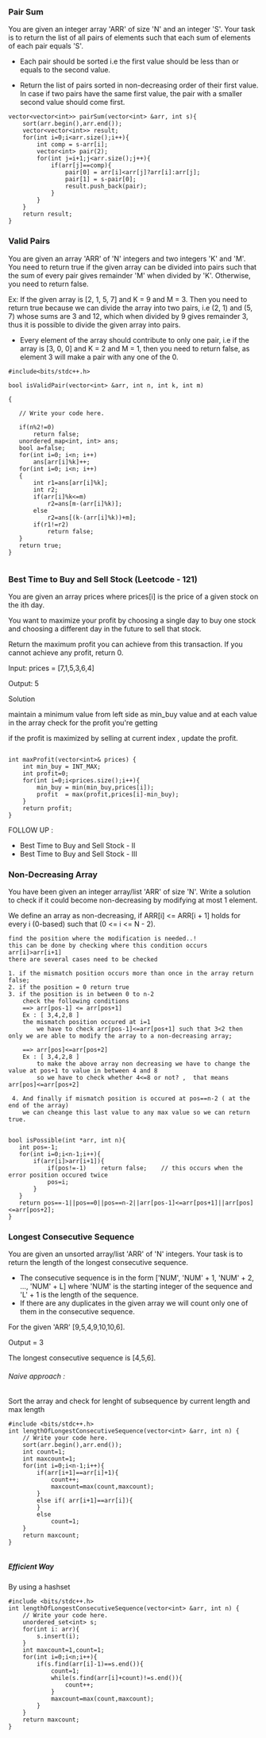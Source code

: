 ### Pair Sum

You are given an integer array 'ARR' of size 'N' and an integer 'S'. 
Your task is to return the list of all pairs of elements such that each sum of elements of each pair equals 'S'.

- Each pair should be sorted i.e the first value should be less than or equals to the second value. 

- Return the list of pairs sorted in non-decreasing order of their first value. In case if two pairs have the same first value, the pair with a smaller second value should come first.

```
vector<vector<int>> pairSum(vector<int> &arr, int s){
    sort(arr.begin(),arr.end());
    vector<vector<int>> result;
    for(int i=0;i<arr.size();i++){
        int comp = s-arr[i];
        vector<int> pair(2);
        for(int j=i+1;j<arr.size();j++){
            if(arr[j]==comp){
                pair[0] = arr[i]<arr[j]?arr[i]:arr[j];
                pair[1] = s-pair[0];
                result.push_back(pair);
            }
        }
    }
    return result;
}
```
### Valid Pairs
You are given an array 'ARR' of 'N' integers and two integers 'K' and 'M'.
You need to return true if the given array can be divided into pairs such that the sum of every pair gives remainder 'M' when divided by 'K'. Otherwise, you need to return false.

Ex: 
If the given array is [2, 1, 5, 7] and K = 9 and M = 3. Then you need to return true because we can divide the array into two pairs, i.e (2, 1) and (5, 7) whose sums are 3 and 12, which when divided by 9 gives remainder 3, thus it is possible to divide the given array into pairs.  

* Every element of the array should contribute to only one pair, i.e if the array is [3, 0, 0] and K = 2 and M = 1, then you need to return false, as element 3 will make a pair with any one of the 0. 

```
#include<bits/stdc++.h>

bool isValidPair(vector<int> &arr, int n, int k, int m)

{

   // Write your code here.

   if(n%2!=0)
       return false;
   unordered_map<int, int> ans;
   bool a=false;
   for(int i=0; i<n; i++)
       ans[arr[i]%k]++;
   for(int i=0; i<n; i++)
   {
       int r1=ans[arr[i]%k];
       int r2;
       if(arr[i]%k<=m)
           r2=ans[m-(arr[i]%k)];
       else
           r2=ans[(k-(arr[i]%k))+m];
       if(r1!=r2)
           return false;
   }
   return true;
}


```


### Best Time to Buy and Sell Stock  (Leetcode - 121)

You are given an array prices where prices[i] is the price of a given stock on the ith day.

You want to maximize your profit by choosing a single day to buy one stock and choosing a different day in the future to sell that stock.

Return the maximum profit you can achieve from this transaction. If you cannot achieve any profit, return 0.

Input: prices = [7,1,5,3,6,4]

Output: 5

Solution

maintain a minimum value from left side as min_buy value and at each value in the array check for the profit you're getting 

if the profit is maximized by selling at current index , update the profit.


```

int maxProfit(vector<int>& prices) {
    int min_buy = INT_MAX;
    int profit=0;
    for(int i=0;i<prices.size();i++){
        min_buy = min(min_buy,prices[i]);
        profit  = max(profit,prices[i]-min_buy);
    }
    return profit;
}

```

FOLLOW UP :

 * Best Time to Buy and Sell Stock - II
 *  Best Time to Buy and Sell Stock - III

### Non-Decreasing Array
You have been given an integer array/list 'ARR' of size 'N'. Write a solution to check if it could become non-decreasing by modifying at most 1 element.

We define an array as non-decreasing, if ARR[i] <= ARR[i + 1] holds for every i (0-based) such that (0 <= i <= N - 2).

```
find the position where the modification is needed..!
this can be done by checking where this condition occurs arr[i]>arr[i+1] 
there are several cases need to be checked

1. if the mismatch position occurs more than once in the array return false;
2. if the position = 0 return true
3. if the position is in between 0 to n-2
    check the following conditions 
    ==> arr[pos-1] <= arr[pos+1]  
    Ex : [ 3,4,2,8 ]
    the mismatch position occured at i=1
        we have to check arr[pos-1]<=arr[pos+1] such that 3<2 then only we are able to modify the array to a non-decreasing array;
    
    ==> arr[pos]<=arr[pos+2]
    Ex : [ 3,4,2,8 ]
        to make the above array non decreasing we have to change the value at pos+1 to value in between 4 and 8
        so we have to check whether 4<=8 or not? ,  that means arr[pos]<=arr[pos+2] 
    
 4. And finally if mismatch position is occured at pos==n-2 ( at the end of the array) 
    we can cheange this last value to any max value so we can return true.
 
 ```
 ```
bool isPossible(int *arr, int n){
    int pos=-1;
    for(int i=0;i<n-1;i++){
        if(arr[i]>arr[i+1]){
            if(pos!=-1)    return false;    // this occurs when the error position occured twice
            pos=i;
        }
    }
    return pos==-1||pos==0||pos==n-2||arr[pos-1]<=arr[pos+1]||arr[pos]<=arr[pos+2];
}
 
 ```
 
 
 
 ### Longest Consecutive Sequence
 
You are given an unsorted array/list 'ARR' of 'N' integers. Your task is to return the length of the longest consecutive sequence.
* The consecutive sequence is in the form ['NUM', 'NUM' + 1, 'NUM' + 2, ..., 'NUM' + L] where 'NUM' is the starting integer of the sequence and 'L' + 1 is the length of the sequence.
* If there are any duplicates in the given array we will count only one of them in the consecutive sequence.
 
For the given 'ARR' [9,5,4,9,10,10,6].

Output = 3

The longest consecutive sequence is [4,5,6].


###### Naive approach :

Sort the array and check for lenght of subsequence by current length and max length

```
#include <bits/stdc++.h> 
int lengthOfLongestConsecutiveSequence(vector<int> &arr, int n) {
    // Write your code here.
    sort(arr.begin(),arr.end());
    int count=1;
    int maxcount=1;
    for(int i=0;i<n-1;i++){
        if(arr[i+1]==arr[i]+1){
            count++;
            maxcount=max(count,maxcount);
        }
        else if( arr[i+1]==arr[i]){
        }
        else 
            count=1;
    }
    return maxcount;
}


```
##### Efficient Way
By using a hashset 


```
#include <bits/stdc++.h> 
int lengthOfLongestConsecutiveSequence(vector<int> &arr, int n) {
    // Write your code here.
    unordered_set<int> s;
    for(int i: arr){
        s.insert(i);
    }
    int maxcount=1,count=1;
    for(int i=0;i<n;i++){
        if(s.find(arr[i]-1)==s.end()){
            count=1;
            while(s.find(arr[i]+count)!=s.end()){
                count++;
            }
            maxcount=max(count,maxcount);
        }
    }
    return maxcount;
}

```
